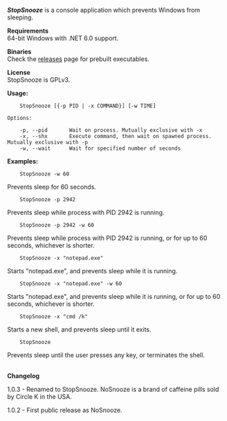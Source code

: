 <i>**StopSnooze**</i> is a console application which prevents Windows from sleeping.

**Requirements**<br/>
64-bit Windows with .NET 6.0 support.

**Binaries**<br/>
Check the [releases](https://github.com/stchan/StopSnooze) page for prebuilt executables.

**License**<br/>
StopSnooze is GPLv3.

**Usage:**
```
    StopSnooze [{-p PID | -x COMMAND}] [-w TIME]
```
    Options:

        -p, --pid       Wait on process. Mutually exclusive with -x
        -x, --shx       Execute command, then wait on spawned process. Mutually exclusive with -p
        -w, --wait      Wait for specified number of seconds

**Examples:**
```
    StopSnooze -w 60
```
Prevents sleep for 60 seconds.
```
    StopSnooze -p 2942
```
Prevents sleep while process with PID 2942 is running.
```
    StopSnooze -p 2942 -w 60
```
Prevents sleep while process with PID 2942 is running, or for up to 60 seconds, whichever is shorter.
```
    StopSnooze -x "notepad.exe"
```
Starts "notepad.exe", and prevents sleep while it is running.
```
    StopSnooze -x "notepad.exe" -w 60
```
Starts "notepad.exe", and prevents sleep while it is running, or for up to 60 seconds, whichever is shorter.
```
    StopSnooze -x "cmd /k"
```
Starts a new shell, and prevents sleep until it exits.
```
    StopSnooze
```
Prevents sleep until the user presses any key, or terminates the shell.


<br/>**Changelog**

1.0.3 - Renamed to StopSnooze. NoSnooze is a brand of caffeine pills sold by Circle K in the USA.

1.0.2 - First public release as NoSnooze.


